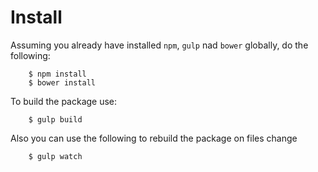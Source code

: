 # Install

Assuming you already have installed `npm`, `gulp` nad `bower` globally, do the following:

```shell
    $ npm install
    $ bower install
```

To build the package use:

```shell
    $ gulp build
```

Also you can use the following to rebuild the package on files change

```shell
    $ gulp watch
```